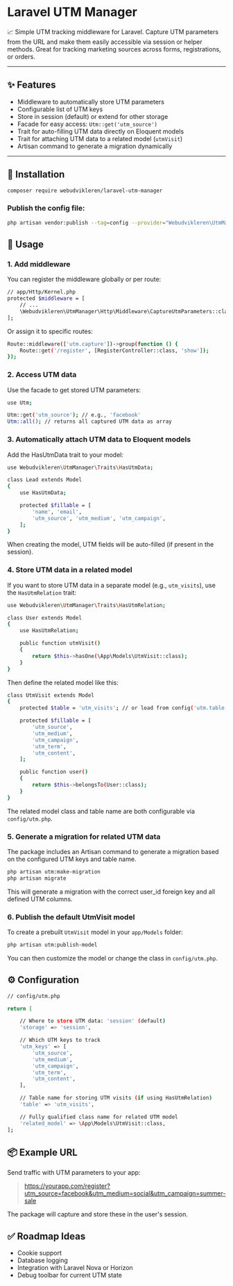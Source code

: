# Laravel UTM Manager

📈 Simple UTM tracking middleware for Laravel. Capture UTM parameters from the URL and make them easily accessible via session or helper methods. Great for tracking marketing sources across forms, registrations, or orders.

---

## ✨ Features

- Middleware to automatically store UTM parameters
- Configurable list of UTM keys
- Store in session (default) or extend for other storage
- Facade for easy access: `Utm::get('utm_source')`
- Trait for auto-filling UTM data directly on Eloquent models
- Trait for attaching UTM data to a related model (`utmVisit`)
- Artisan command to generate a migration dynamically

---

## 🔧 Installation

```bash
composer require webudvikleren/laravel-utm-manager
```

### Publish the config file:

```bash 
php artisan vendor:publish --tag=config --provider="Webudvikleren\UtmManager\UtmManagerServiceProvider"
```

## 🚀 Usage
### 1. Add middleware 

You can register the middleware globally or per route:

```bash
// app/Http/Kernel.php
protected $middleware = [
    // ...
    \Webudvikleren\UtmManager\Http\Middleware\CaptureUtmParameters::class,
];
```

Or assign it to specific routes:

```bash
Route::middleware(['utm.capture'])->group(function () {
    Route::get('/register', [RegisterController::class, 'show']);
});
```

### 2. Access UTM data

Use the facade to get stored UTM parameters:

```bash
use Utm;

Utm::get('utm_source'); // e.g., 'facebook'
Utm::all(); // returns all captured UTM data as array
```

### 3. Automatically attach UTM data to Eloquent models

Add the HasUtmData trait to your model:

```bash
use Webudvikleren\UtmManager\Traits\HasUtmData;

class Lead extends Model
{
    use HasUtmData;

    protected $fillable = [
        'name', 'email',
        'utm_source', 'utm_medium', 'utm_campaign',
    ];
}
```

When creating the model, UTM fields will be auto-filled (if present in the session).

### 4. Store UTM data in a related model
If you want to store UTM data in a separate model (e.g., `utm_visits`), use the `HasUtmRelation` trait:

```bash
use Webudvikleren\UtmManager\Traits\HasUtmRelation;

class User extends Model
{
    use HasUtmRelation;

    public function utmVisit()
    {
        return $this->hasOne(\App\Models\UtmVisit::class);
    }
}
```

Then define the related model like this:

```bash
class UtmVisit extends Model
{
    protected $table = 'utm_visits'; // or load from config('utm.table')

    protected $fillable = [
        'utm_source',
        'utm_medium',
        'utm_campaign',
        'utm_term',
        'utm_content',
    ];

    public function user()
    {
        return $this->belongsTo(User::class);
    }
}
```

The related model class and table name are both configurable via `config/utm.php`.

### 5. Generate a migration for related UTM data
The package includes an Artisan command to generate a migration based on the configured UTM keys and table name.

```bash
php artisan utm:make-migration
php artisan migrate
```

This will generate a migration with the correct user_id foreign key and all defined UTM columns.

### 6. Publish the default UtmVisit model

To create a prebuilt `UtmVisit` model in your `app/Models` folder:

```bash
php artisan utm:publish-model
````

You can then customize the model or change the class in `config/utm.php`.

## ⚙️ Configuration

```bash
// config/utm.php

return [

    // Where to store UTM data: 'session' (default)
    'storage' => 'session',

    // Which UTM keys to track
    'utm_keys' => [
        'utm_source',
        'utm_medium',
        'utm_campaign',
        'utm_term',
        'utm_content',
    ],

    // Table name for storing UTM visits (if using HasUtmRelation)
    'table' => 'utm_visits',

    // Fully qualified class name for related UTM model
    'related_model' => \App\Models\UtmVisit::class,
];

```

## 📦 Example URL

Send traffic with UTM parameters to your app:

> https://yourapp.com/register?utm_source=facebook&utm_medium=social&utm_campaign=summer-sale

The package will capture and store these in the user's session.

## ✅ Roadmap Ideas

* Cookie support
* Database logging
* Integration with Laravel Nova or Horizon
* Debug toolbar for current UTM state

